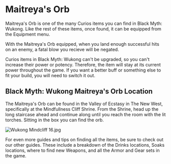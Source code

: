 # Maitreya's Orb

Maitreya's Orb is one of the many Curios items you can find in Black Myth: Wukong. Like the rest of these items, once found, it can be equipped from the Equipment menu. 

With the Maitreya's Orb equipped, when you land enough successful hits on an enemy, a fatal blow you recieve will be negated. 

Curios items in Black Myth: Wukong can't be upgraded, so you can't increase their power or potency. Therefore, the item will stay at its current power throughout the game. If you want a better buff or something else to fit your build, you will need to switch it out. 

## Black Myth: Wukong Maitreya's Orb Location

The Maitreya's Orb can be found in the Valley of Ecstasy in The New West, specifically at the Mindfullness Cliff Shrine. From the Shrine, head up the long staircase ahead and continue along until you reach the room with the lit torches. Sitting in the box you can find the orb. 

![Wukong Mindcliff 16.jpg](https://oyster.ignimgs.com/mediawiki/apis.ign.com/black-myth-wukong/3/3a/Wukong_Mindcliff_16.jpg)

For even more guides and tips on finding all the items, be sure to check out our other guides. These include a breakdown of the Drinks locations, Soaks locations, where to find new Weapons, and all the Armor and Gear sets in the game. 
